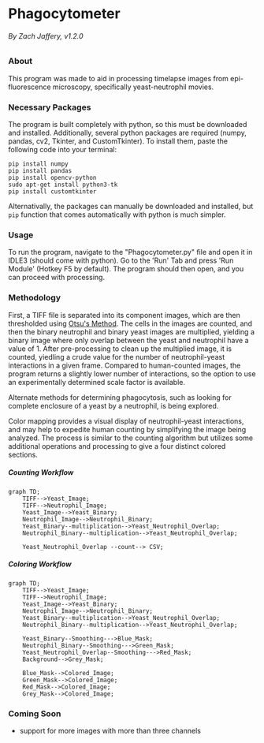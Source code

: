 



# Phagocytometer 

###### By Zach Jaffery, v1.2.0

### About

This program was made to aid in processing timelapse images from epi-fluorescence microscopy, specifically yeast-neutrophil movies.

### Necessary Packages

The program is built completely with python, so this must be downloaded and installed. 
Additionally, several python packages are required (numpy, pandas, cv2, Tkinter, and CustomTkinter). To install them, paste the following code into your terminal:

    pip install numpy
    pip install pandas
    pip install opencv-python
    sudo apt-get install python3-tk
    pip install customtkinter
    
Alternativally, the packages can manually be downloaded and installed, but ``pip`` function that comes automatically with python is much simpler. 

### Usage

To run the program, navigate to the "Phagocytometer.py" file and open it in IDLE3 (should come with python). Go to the 'Run' Tab and press 'Run Module' (Hotkey F5 by default). The program should then open, and you can proceed with processing.

### Methodology

First, a TIFF file is separated into its component images, which are then thresholded using [Otsu's Method](https://en.wikipedia.org/wiki/Otsu's_method). The cells in the images are counted, and then the binary neutrophil and binary yeast images are multiplied, yielding a binary image where only overlap between the yeast and neutrophil have a value of 1. After pre-processing to clean up the multiplied image, it is counted, yiedling a crude value for the number of neutrophil-yeast interactions in a given frame. Compared to human-counted images, the program returns a slightly lower number of interactions, so the option to use an experimentally determined scale factor is available.

Alternate methods for determining phagocytosis, such as looking for complete enclosure of a yeast by a neutrophil, is being explored.

Color mapping provides a visual display of neutrophil-yeast interactions, and may help to expedite human counting by simplifying the image being analyzed. The process is similar to the counting algorithm but utilizes some additional operations and processing to give a four distinct colored sections.

##### Counting Workflow

```mermaid
graph TD;
    TIFF-->Yeast_Image;
    TIFF-->Neutrophil_Image;
    Yeast_Image-->Yeast_Binary;
    Neutrophil_Image-->Neutrophil_Binary;
    Yeast_Binary--multiplication-->Yeast_Neutrophil_Overlap;
    Neutrophil_Binary--multiplication-->Yeast_Neutrophil_Overlap;
    
    Yeast_Neutrophil_Overlap --count--> CSV;
```
##### Coloring Workflow

```mermaid
graph TD;
    TIFF-->Yeast_Image;
    TIFF-->Neutrophil_Image;
    Yeast_Image-->Yeast_Binary;
    Neutrophil_Image-->Neutrophil_Binary;
    Yeast_Binary--multiplication-->Yeast_Neutrophil_Overlap;
    Neutrophil_Binary--multiplication-->Yeast_Neutrophil_Overlap;
    
    Yeast_Binary--Smoothing--->Blue_Mask;
    Neutrophil_Binary--Smoothing--->Green_Mask;
    Yeast_Neutrophil_Overlap--Smoothing--->Red_Mask;
    Background-->Grey_Mask;

    Blue_Mask-->Colored_Image;
    Green_Mask-->Colored_Image;
    Red_Mask-->Colored_Image;
    Grey_Mask-->Colored_Image;
```
### Coming Soon

* support for more images with more than three channels